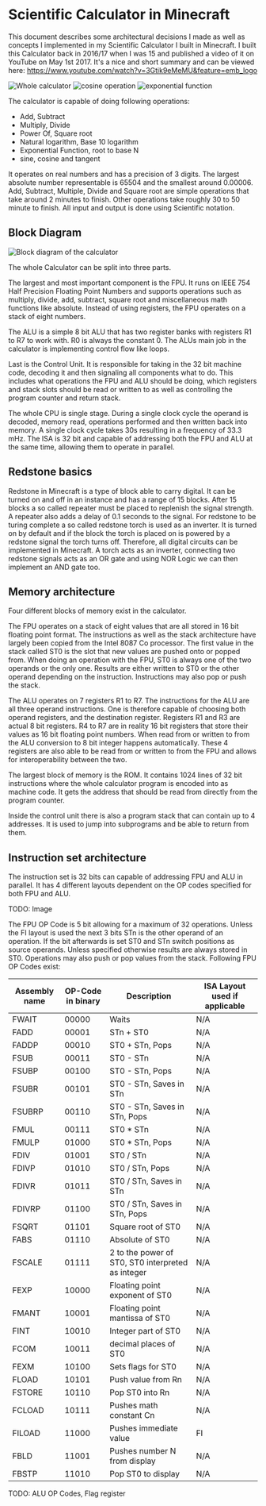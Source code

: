 # Scientific Calculator in Minecraft

This document describes some architectural decisions I made as well as concepts I implemented in my Scientific
Calculator I built in Minecraft. I built this Calculator back in 2016/17 when I was 15 and published a video of 
it on YouTube on May 1st 2017. It's a nice and short summary and can be viewed here: https://www.youtube.com/watch?v=3Gtik9eMeMU&feature=emb_logo

![Whole calculator](Calculator.png)
![cosine operation](Cosine.png)
![exponential function](Exponential.png)

The calculator is capable of doing following operations:
* Add, Subtract
* Multiply, Divide
* Power Of, Square root
* Natural logarithm, Base 10 logarithm
* Exponential Function, root to base N
* sine, cosine and tangent

It operates on real numbers and has a precision of 3 digits. The largest absolute number representable is 65504
and the smallest around 0.00006. Add, Subtract, Multiple, Divide and Square root are simple operations that take around
2 minutes to finish. Other operations take roughly 30 to 50 minute to finish. All input and output is done using
Scientific notation.

## Block Diagram
![Block diagram of the calculator](./Blockdiagram.svg)

The whole Calculator can be split into three parts. 

The largest and most important component is the FPU. 
It runs on IEEE 754 Half Precision Floating Point Numbers and supports operations such as multiply, divide,
add, subtract, square root and miscellaneous math functions like absolute. Instead of using registers, the FPU
operates on a stack of eight numbers. 

The ALU is a simple 8 bit ALU that has two register banks with registers R1 to R7 to work with. R0 is 
always the constant 0. The ALUs main job in the calculator is implementing control flow like loops.

Last is the Control Unit. It is responsible for taking in the 32 bit machine code, decoding it and then signaling
all components what to do. This includes what operations the FPU and ALU should be doing, which registers
and stack slots should be read or written to as well as controlling the program counter and return stack.

The whole CPU is single stage. During a single clock cycle the operand is decoded, memory read, operations performed
and then written back into memory. A single clock cycle takes 30s resulting in a frequency of 33.3 mHz.
The ISA is 32 bit and capable of addressing both the FPU and ALU at the same time, allowing them to operate in parallel.

## Redstone basics

Redstone in Minecraft is a type of block able to carry digital. It can be turned on and off in an instance and has a range
of 15 blocks. After 15 blocks a so called repeater must be placed to replenish the signal strength. A repeater also adds
a delay of 0.1 seconds to the signal. For redstone to be turing complete a so called redstone torch is used as an inverter.
It is turned on by default and if the block the torch is placed on is powered by a redstone signal the torch turns off.
Therefore, all digital circuits can be implemented in Minecraft. A torch acts as an inverter, connecting two redstone
signals acts as an OR gate and using NOR Logic we can then implement an AND gate too.

## Memory architecture

Four different blocks of memory exist in the calculator. 

The FPU operates on a stack of eight values that are all stored
in 16 bit floating point format. The instructions as well as the stack architecture have largely been copied from the 
Intel 8087 Co processor. The first value in the stack called ST0 is the slot that new values are pushed onto or popped
from. When doing an operation with the FPU, ST0 is always one of the two operands or the only one. Results are either
written to ST0 or the other operand depending on the instruction. Instructions may also pop or push the stack.

The ALU operates on 7 registers R1 to R7. The instructions for the ALU are all three operand instructions. One is
therefore capable of choosing both operand registers, and the destination register. Registers R1 and R3 are 
actual 8 bit registers. R4 to R7 are in reality 16 bit registers that store their values as 16 bit floating point
numbers. When read from or written to from the ALU conversion to 8 bit integer happens automatically. These 4 registers
are also able to be read from or written to from the FPU and allows for interoperability between the two. 

The largest block of memory is the ROM. It contains 1024 lines of 32 bit instructions where the whole calculator program
is encoded into as machine code. It gets the address that should be read from directly from the program counter. 

Inside the control unit there is also a program stack that can contain up to 4 addresses. It is used to jump into
subprograms and be able to return from them. 

## Instruction set architecture

The instruction set is 32 bits can capable of addressing FPU and ALU in parallel. It has 4 different layouts
dependent on the OP codes specified for both FPU and ALU. 

TODO: Image

The FPU OP Code is 5 bit allowing for a maximum of 32 operations. Unless the FI layout is used the next 3 bits STn is the
other operand of an operation. If the bit afterwards is set ST0 and STn switch positions as source operands.
Unless specified otherwise results are always stored in ST0. Operations may also push or pop values from the stack.
Following FPU OP Codes exist:

| Assembly name | OP-Code in binary | Description        | ISA Layout used if applicable |
| ------------- | ----------------- | ------------------ | ----------------------------- |
| FWAIT         | 00000             | Waits              | N/A                           |
| FADD          | 00001             | STn + ST0          | N/A                           |
| FADDP         | 00010             | ST0 + STn, Pops    | N/A                           |
| FSUB          | 00011             | ST0 - STn          | N/A                           |
| FSUBP         | 00100             | ST0 - STn, Pops    | N/A                           |
| FSUBR         | 00101             | ST0 - STn, Saves in STn   | N/A                           |
| FSUBRP        | 00110             | ST0 - STn, Saves in STn, Pops   | N/A                           |
| FMUL          | 00111             | ST0 * STn          | N/A                           |
| FMULP         | 01000             | ST0 * STn, Pops    | N/A                           |
| FDIV          | 01001             | ST0 / STn          | N/A                           |
| FDIVP         | 01010             | ST0 / STn, Pops    | N/A                           |
| FDIVR         | 01011             | ST0 / STn, Saves in STn    | N/A                   |
| FDIVRP        | 01100             | ST0 / STn, Saves in STn, Pops    | N/A                   |
| FSQRT         | 01101             | Square root of ST0 | N/A                           |
| FABS          | 01110             | Absolute of ST0    | N/A                           |
| FSCALE        | 01111             | 2 to the power of ST0, ST0 interpreted as integer  | N/A                           |
| FEXP          | 10000             | Floating point exponent of ST0  | N/A                           |
| FMANT         | 10001             | Floating point mantissa of ST0  | N/A                           |
| FINT          | 10010             | Integer part of ST0  | N/A                           |
| FCOM          | 10011             | decimal places of ST0| N/A                           |
| FEXM          | 10100             | Sets flags for ST0 | N/A                           |
| FLOAD         | 10101             | Push value from Rn | N/A                           |
| FSTORE        | 10110             | Pop ST0 into Rn    | N/A                           |
| FCLOAD        | 10111             | Pushes math constant Cn | N/A                           |
| FILOAD        | 11000             | Pushes immediate value | FI                           |
| FBLD          | 11001             | Pushes number N from display | N/A                           |
| FBSTP         | 11010             | Pop ST0 to display | N/A                           |

TODO: ALU OP Codes, Flag register